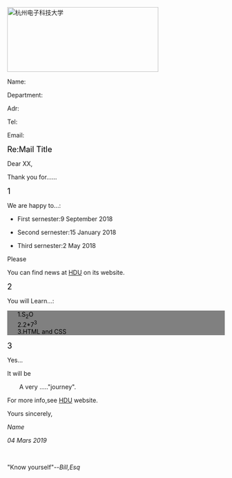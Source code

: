 <!---
Chaoxing677/Chaoxing677 is a ✨ special ✨ repository because its `README.md` (this file) appears on your GitHub profile.
You can click the Preview link to take a look at your changes.
--->
<!DOCTYPE html>
<html lang="en">
<head>
  <meta charset="UTF-8">

</head>
<img src="Chaoxing677/housework/blob/main/logo.png" height="150" width="350" alt="杭州电子科技大学"/>
<body>
<p>Name:</p>
<p>Department:</p>
<p>Adr:</p>
<p>Tel:</p>
<p>Email:</p>
<p><font  size="4" color="black">Re:Mail Title</font></p>
<p>Dear XX,</p>
<p>Thank you for......</p>
<p><font  size="4" color="black">1</font></p>
<p>We are happy to...:
<ul><li>
  First sernester:9 September 2018
</li></ul>
<ul><li>
  Second sernester:15 January 2018
</li></ul>
<ul><li>
  Third sernester:2 May 2018
</li></ul>
<p>Please</p>
<p>You can find news at <span><a href="http://www.hdu.edu.cn">HDU</a></span> on its website.</p>
<p><font  size="4" color="black">2</font></p>
<p>You will Learn...:</p>
<ul class="list" type="none";
    style="background: grey;color:black;">
<li>1.S<sub>2</sub>O</li>
<li>2.2*7<sup>3</sup></li>
  <li>3.HTML and CSS</li>
</ul>
</p>
<p><font  size="4" color="black">3</font></p>
<p>Yes...</p>
<p>It will be</p>
<p style="text-indent:2em;">A very ....."journey".</p>
<p>For more info,see <span><a href="http://www.hdu.edu.cn">HDU</a></span> website.</p>
<p>Yours sincerely,</p>
<p><i>Name</i></p>
<p><i>04 Mars 2019</i></p><br />

<p>"Know yourself"--<i>Bill,Esq</i></p>

</body>
</html>
